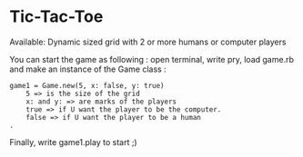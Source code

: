 # Tic-Tac-Toe
Available: Dynamic sized grid with 2 or more humans or computer players

You can start the game as following :
open terminal, write pry, load game.rb and make an instance of the Game class :

    game1 = Game.new(5, x: false, y: true)
        5 => is the size of the grid
        x: and y: => are marks of the players
        true => if U want the player to be the computer.
        false => if U want the player to be a human
    .

Finally, write game1.play to start ;)



